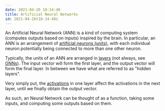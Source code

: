 ```yaml
---
date: 2021-04-26 18:14:48
title: Artificial Neural Networks
id: 2021-04-26t18-14-48z
---
```


An Artificial Neural Network (ANN) is a kind of computing system (computes
outputs based on inputs) inspired by the brain. In particular, an ANN is an
arrangement of [artificial neurons (units)](./2021-04-26t15-11-38z.md), with
each individual neuron potentially being connected to more than one other
neuron.

Typically, the units of an ANN are arranged in
[layers](./2021-04-26t18-54-00z.md) (not always, see
[GNNs](https://ieeexplore.ieee.org/abstract/document/4700287)). The input vector
will form the first layer, and the output vector will form the final layer. In
between we have what are referred to as "hidden layers".

Very simply put, the [activations](./2021-04-26t15-11-38z.md) in one layer
affect the activations in the next layer, until we finally obtain the output
vector.

As such, an Neural Network can be thought of as a function, taking some inputs,
and computing some outputs based on them.
